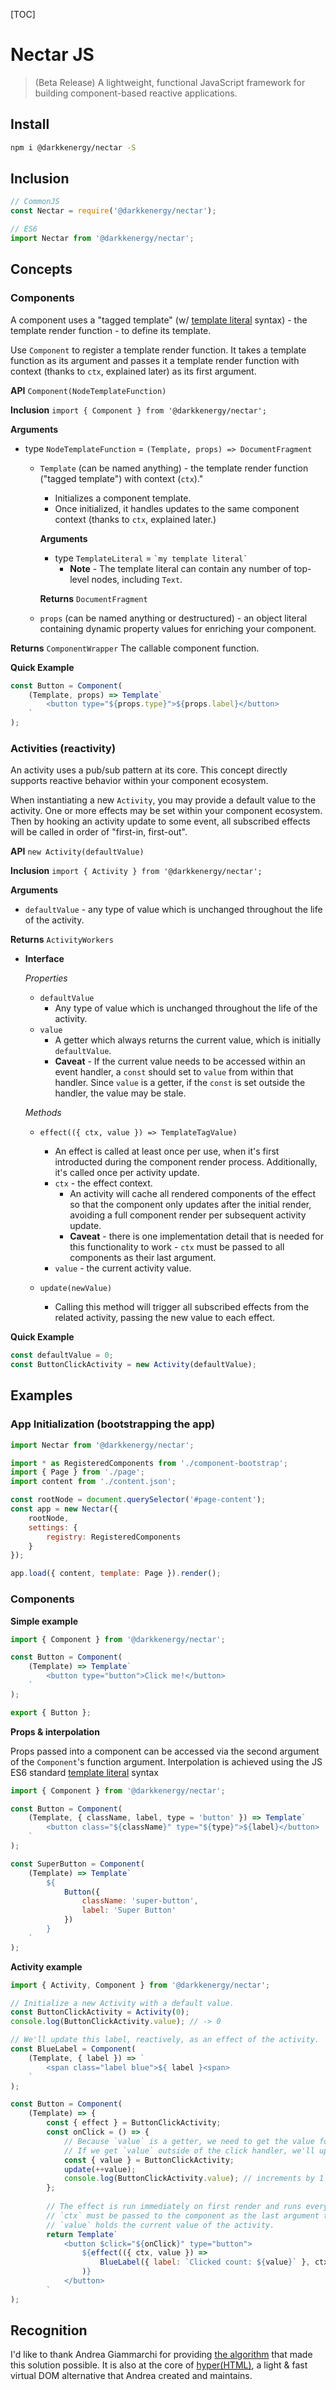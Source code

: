 [TOC]

# Nectar JS

> (Beta Release) A lightweight, functional JavaScript framework for building component-based reactive applications.

## Install

```bash
npm i @darkkenergy/nectar -S
```

## Inclusion

```js
// CommonJS
const Nectar = require('@darkkenergy/nectar');

// ES6
import Nectar from '@darkkenergy/nectar';
```

## Concepts

### Components

A component uses a "tagged template" (w/ [template literal](https://developer.mozilla.org/en-US/docs/Web/JavaScript/Reference/Template_literals) syntax) - the template render function - to define its template.

Use `Component` to register a template render function. It takes a template function as its argument and passes it a template render function with context (thanks to `ctx`, explained later) as its first argument.

**API** `Component(NodeTemplateFunction)`

**Inclusion** `import { Component } from '@darkkenergy/nectar';`

**Arguments**

- type `NodeTemplateFunction` = `(Template, props) => DocumentFragment`
    
    - `Template` (can be named anything) - the template render function ("tagged template") with context (`ctx`)."
        - Initializes a component template.
        - Once initialized, it handles updates to the same component context (thanks to `ctx`, explained later.)

        **Arguments**

        - type `TemplateLiteral` = `` `my template literal` ``
            - **Note** - The template literal can contain any number of top-level nodes, including `Text`.

        **Returns** `DocumentFragment`

    - `props` (can be named anything or destructured) - an object literal containing dynamic property values for enriching your component.


**Returns** `ComponentWrapper` The callable component function.

**Quick Example**

```js
const Button = Component(
    (Template, props) => Template`
        <button type="${props.type}">${props.label}</button>
    `
);
```

### Activities (reactivity)

An activity uses a pub/sub pattern at its core. This concept directly supports reactive behavior within your component ecosystem.

When instantiating a new `Activity`, you may provide a default value to the activity. One or more effects may be set within your component ecosystem. Then by hooking an activity update to some event, all subscribed effects will be called in order of "first-in, first-out".

**API** `new Activity(defaultValue)`

**Inclusion** `import { Activity } from '@darkkenergy/nectar';`

**Arguments**

- `defaultValue` - any type of value which is unchanged throughout the life of the activity.

**Returns** `ActivityWorkers`

- **Interface**

    _Properties_

    - `defaultValue`
        - Any type of value which is unchanged throughout the life of the activity.
    - `value`
        - A getter which always returns the current value, which is initially `defaultValue`.
        - **Caveat** - If the current value needs to be accessed within an event handler, a `const` should set to `value` from within that handler. Since `value` is a getter, if the `const` is set outside the handler, the value may be stale.

    _Methods_

    - `effect(({ ctx, value }) => TemplateTagValue)`
        - An effect is called at least once per use, when it's first introducted during the component render process. Additionally, it's called once per activity update.
        - `ctx` - the effect context.
            - An activity will cache all rendered components of the effect so that the component only updates after the initial render, avoiding a full component render per subsequent activity update.
            - **Caveat** - there is one implementation detail that is needed for this functionality to work - `ctx` must be passed to all components as their last argument.
        - `value` - the current activity value.
        
    - `update(newValue)`
        - Calling this method will trigger all subscribed effects from the related activity, passing the new value to each effect.

**Quick Example**

```js
const defaultValue = 0;
const ButtonClickActivity = new Activity(defaultValue);
```

## Examples

### App Initialization (bootstrapping the app)

```js
import Nectar from '@darkkenergy/nectar';

import * as RegisteredComponents from './component-bootstrap';
import { Page } from './page';
import content from './content.json';

const rootNode = document.querySelector('#page-content');
const app = new Nectar({
    rootNode,
    settings: {
        registry: RegisteredComponents
    }
});

app.load({ content, template: Page }).render();
```

### Components

**Simple example**

```js
import { Component } from '@darkkenergy/nectar';

const Button = Component(
    (Template) => Template`
        <button type="button">Click me!</button>
    `
);

export { Button };
```

**Props & interpolation**

Props passed into a component can be accessed via the second argument of the `Component`'s function argument.
Interpolation is achieved using the JS ES6 standard [template literal](https://developer.mozilla.org/en-US/docs/Web/JavaScript/Reference/Template_literals) syntax

```js
import { Component } from '@darkkenergy/nectar';

const Button = Component(
    (Template, { className, label, type = 'button' }) => Template`
        <button class="${className}" type="${type}">${label}</button>
    `
);

const SuperButton = Component(
    (Template) => Template`
        ${
            Button({
                className: 'super-button',
                label: 'Super Button'
            })
        }
    `
);
```

**Activity example**

```js
import { Activity, Component } from '@darkkenergy/nectar';

// Initialize a new Activity with a default value.
const ButtonClickActivity = Activity(0);
console.log(ButtonClickActivity.value); // -> 0

// We'll update this label, reactively, as an effect of the activity.
const BlueLabel = Component(
    (Template, { label }) => `
        <span class="label blue">${ label }<span>
    `
);

const Button = Component(
    (Template) => {
        const { effect } = ButtonClickActivity;
        const onClick = () => {
            // Because `value` is a getter, we need to get the value for each click in realtime.
            // If we get `value` outside of the click handler, we'll update the stale value every time.
            const { value } = ButtonClickActivity;
            update(++value);
            console.log(ButtonClickActivity.value); // increments by 1 for every button click
        };
        
        // The effect is run immediately on first render and runs every time thereafter when the related activity is updated.
        // `ctx` must be passed to the component as the last argument to maintain the proper context.
        // `value` holds the current value of the activity.
        return Template`
            <button $click="${onClick}" type="button">
                ${effect(({ ctx, value }) =>
                    BlueLabel({ label: `Clicked count: ${value}` }, ctx)
                )}
            </button>
        `
);
```

## Recognition

I'd like to thank Andrea Giammarchi for providing [the algorithm](https://gist.github.com/WebReflection/d3aad260ac5007344a0731e797c8b1a4) that made this solution possible. It is also at the core of [hyper(HTML)](https://github.com/WebReflection/hyperHTML), a light & fast virtual DOM alternative that Andrea created and maintains.
